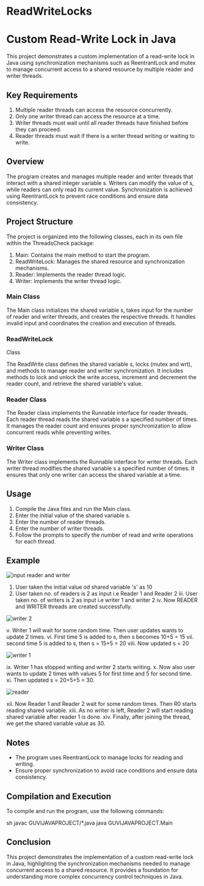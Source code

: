 # ReadWriteLocks

# Custom Read-Write Lock in Java

This project demonstrates a custom implementation of a read-write lock in Java using synchronization mechanisms such as ReentrantLock and mutex to manage concurrent access to a shared resource by multiple reader and writer threads.

## Key Requirements

1. Multiple reader threads can access the resource concurrently.
2. Only one writer thread can access the resource at a time.
3. Writer threads must wait until all reader threads have finished before they can proceed.
4. Reader threads must wait if there is a writer thread writing or waiting to write.

## Overview

The program creates and manages multiple reader and writer threads that interact with a shared integer variable s. Writers can modify the value of s, while readers can only read its current value. Synchronization is achieved using ReentrantLock to prevent race conditions and ensure data consistency.

## Project Structure

The project is organized into the following classes, each in its own file within the ThreadsCheck package:

1. Main: Contains the main method to start the program.
2. ReadWriteLock: Manages the shared resource and synchronization mechanisms.
3. Reader: Implements the reader thread logic.
4. Writer: Implements the writer thread logic.

### Main Class

The Main class initializes the shared variable s, takes input for the number of reader and writer threads, and creates the respective threads. It handles invalid input and coordinates the creation and execution of threads.

### ReadWriteLock
 Class

The ReadWrite class defines the shared variable s, locks (mutex and wrt), and methods to manage reader and writer synchronization. It includes methods to lock and unlock the write access, increment and decrement the reader count, and retrieve the shared variable's value.

### Reader Class

The Reader class implements the Runnable interface for reader threads. Each reader thread reads the shared variable s a specified number of times. It manages the reader count and ensures proper synchronization to allow concurrent reads while preventing writes.

### Writer Class

The Writer class implements the Runnable interface for writer threads. Each writer thread modifies the shared variable s a specified number of times. It ensures that only one writer can access the shared variable at a time.

## Usage

1. Compile the Java files and run the Main class.
2. Enter the initial value of the shared variable s.
3. Enter the number of reader threads.
4. Enter the number of writer threads.
5. Follow the prompts to specify the number of read and write operations for each thread.

## Example

![input reader and writer](https://github.com/udaarbhavana/ReadWriteLocks/assets/118459224/2a6fbbc9-689e-4c73-878f-f5a6df230135)

1. User taken the initial value od shared variable 's' as 10
2. User taken no. of readers is 2 as input i.e Reader 1 and Reader 2
iii. User taken no. of writers is 2 as input i.e writer 1 and writer 2
iv. Now READER and WRITER threads are created successfully.

![writer 2](https://github.com/udaarbhavana/ReadWriteLocks/assets/118459224/d1746b59-4bd1-48a3-8947-ef4f81b32138)

v. Writer 1 will wait for some random time. Then user updates wants to update 2 times.
vi. First time 5 is added to s, then s becomes 10+5 = 15
vii. second time 5 is added to s, then s = 15+5 = 20
viii. Now updated s = 20

![writer 1](https://github.com/udaarbhavana/ReadWriteLocks/assets/118459224/de07758b-e86a-4dac-bf3b-f620c59b6939)

ix. Writer 1 has stopped writing and writer 2 starts writing.
x. Now also user wants to update 2 times with values 5 for first time and 5 for second time.
xi. Then updated s = 20+5+5 = 30.

![reader](https://github.com/udaarbhavana/ReadWriteLocks/assets/118459224/f1045760-13c7-4e1e-a6ac-7b879a24af08)

xii. Now Reader 1 and Reader 2 wait for some random times. Then R0 starts reading shared variable.
xiii. As no writer is left, Reader 2 will start reading shared variable after reader 1 is done.
xiv. Finally, after joining the thread, we get the shared variable value as 30.


## Notes

- The program uses ReentrantLock to manage locks for reading and writing.
- Ensure proper synchronization to avoid race conditions and ensure data consistency.

## Compilation and Execution

To compile and run the program, use the following commands:

sh
javac GUVIJAVAPROJECT/*.java
java GUVIJAVAPROJECT.Main


## Conclusion

This project demonstrates the implementation of a custom read-write lock in Java, highlighting the synchronization mechanisms needed to manage concurrent access to a shared resource. It provides a foundation for understanding more complex concurrency control techniques in Java.
